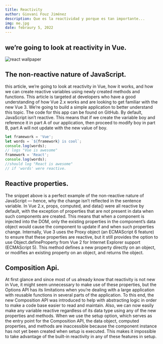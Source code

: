 ```yaml
---
title: Reactivity
author: Giovani Fouz Jiménez
description: Que es la reactividad y porque es tan importante...
img: me.jpg
date: febraury 5, 2022
---
```


## we’re going to look at reactivity in Vue.

![react wallpaper](/images/coffee.jpg)

## The non-reactive nature of JavaScript.

this article, we’re going to look at reactivity in Vue, how it works,
and how we can create reactive variables using newly created methods
and functions. This article is targeted at developers who have a good
understanding of how Vue 2.x works and are looking to get familiar
with the new Vue 3. We’re going to build a simple application to
better understand this topic. The code for this app can be found on
GitHub. By default, JavaScript isn’t reactive. This means that if we
create the variable boy and reference it in part A of our application,
then proceed to modify boy in part B, part A will not update with the
new value of boy.

```js
let framework = 'Vue';
let words = `${framework} is cool`;
console.log(words);
// logs "Vue is awesome"
framework = 'React';
console.log(words);
//should log "React is awesome"
// if 'words' were reactive.
```

## Reactive properties.

The snippet above is a perfect example of the non-reactive nature of
JavaScript — hence, why the change isn’t reflected in the sentence
variable. In Vue 2.x, props, computed, and data() were all reactive by
default, with the exception of properties that are not present in data
when such components are created. This means that when a component is
injected into the DOM, only the existing properties in the component’s
data object would cause the component to update if and when such
properties change. Internally, Vue 3 uses the Proxy object (an
ECMAScript 6 feature) to ensure that these properties are reactive,
but it still provides the option to use Object.defineProperty from Vue
2 for Internet Explorer support (ECMAScript 5). This method defines a
new property directly on an object, or modifies an existing property
on an object, and returns the object.

## Composition Api.

At first glance and since most of us already know that reactivity is
not new in Vue, it might seem unnecessary to make use of these
properties, but the Options API has its limitations when you’re
dealing with a large application with reusable functions in several
parts of the application. To this end, the new Composition API was
introduced to help with abstracting logic in order to make a code base
easier to read and maintain. Also, we can now easily make any variable
reactive regardless of its data type using any of the new properties
and methods. When we use the setup option, which serves as the entry
point for the Composition API, the data object, computed properties,
and methods are inaccessible because the component instance has not
yet been created when setup is executed. This makes it impossible to
take advantage of the built-in reactivity in any of these features in
setup.
